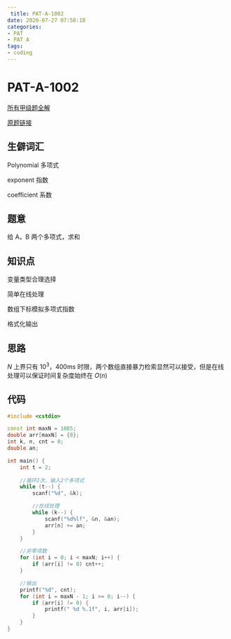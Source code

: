 ```yaml
---
 title: PAT-A-1002
date: 2020-07-27 07:58:18
categories: 
- PAT
- PAT A
tags: 
- coding
---
```


# PAT-A-1002

[所有甲级题全解](https://github.com/Squ1rrel-K/PAT-A-C-Cpp)

[原题链接](https://pintia.cn/problem-sets/994805342720868352/problems/994805526272000000)

## 生僻词汇

Polynomial 多项式

exponent 指数

coefficient 系数

## 题意

给 A，B 两个多项式，求和

## 知识点

变量类型合理选择

简单在线处理

数组下标模拟多项式指数

格式化输出

## 思路

$N$ 上界只有 $10^3$，400ms 时限，两个数组直接暴力检索显然可以接受，但是在线处理可以保证时间复杂度始终在 $O(n)$

## 代码

```c++
#include <cstdio>

const int maxN = 1005;
double arr[maxN] = {0};
int k, n, cnt = 0;
double an;

int main() {
    int t = 2;
    
    //循环2次，输入2个多项式
    while (t--) {
        scanf("%d", &k);

        //在线处理
        while (k--) {
            scanf("%d%lf", &n, &an);
            arr[n] += an;
        }
    }

    //非零项数
    for (int i = 0; i < maxN; i++) {
        if (arr[i] != 0) cnt++;
    }

    //输出
    printf("%d", cnt);
    for (int i = maxN - 1; i >= 0; i--) {
        if (arr[i] != 0) {
            printf(" %d %.1f", i, arr[i]);
        }
    }
}
```





